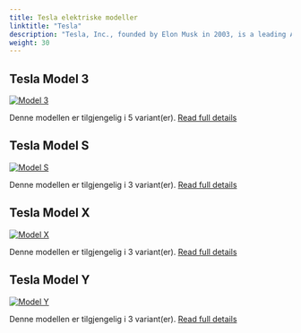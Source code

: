 ```yaml
---
title: Tesla elektriske modeller
linktitle: "Tesla"
description: "Tesla, Inc., founded by Elon Musk in 2003, is a leading American electric vehicle (EV) and clean energy company headquartered in Palo Alto, California. Tesla's mission is to accelerate the world's transition to sustainable energy through the production of electric vehicles, renewable energy solutions, and energy storage systems. "
weight: 30
---
```




## Tesla Model 3

<a href="model_3"><img src="https://media.evkx.net/multimedia/models/tesla/model_3/model_3_long_range/main_1_st.jpg" class="img-fluid" alt="Model 3" ></a>

Denne modellen er tilgjengelig i 5 variant(er).
[Read full details](model_3/)

## Tesla Model S

<a href="model_s"><img src="https://media.evkx.net/multimedia/models/tesla/model_s/model_s/main_1_st.jpg" class="img-fluid" alt="Model S" ></a>

Denne modellen er tilgjengelig i 3 variant(er).
[Read full details](model_s/)

## Tesla Model X

<a href="model_x"><img src="https://media.evkx.net/multimedia/models/tesla/model_x/model_x_plaid/main_1_st.jpg" class="img-fluid" alt="Model X" ></a>

Denne modellen er tilgjengelig i 3 variant(er).
[Read full details](model_x/)

## Tesla Model Y

<a href="model_y"><img src="https://media.evkx.net/multimedia/models/tesla/model_y/model_y_long_range/main_1_st.jpg" class="img-fluid" alt="Model Y" ></a>

Denne modellen er tilgjengelig i 3 variant(er).
[Read full details](model_y/)
